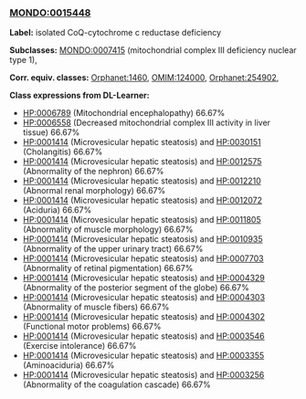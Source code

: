 
### [MONDO:0015448](http://purl.obolibrary.org/obo/MONDO_0015448)
**Label:** isolated CoQ-cytochrome c reductase deficiency

**Subclasses:** [MONDO:0007415](http://purl.obolibrary.org/obo/MONDO_0007415) (mitochondrial complex III deficiency nuclear type 1), 

**Corr. equiv. classes:** [Orphanet:1460](http://www.orpha.net/ORDO/Orphanet_1460), [OMIM:124000](http://purl.obolibrary.org/obo/OMIM_124000), [Orphanet:254902](http://www.orpha.net/ORDO/Orphanet_254902), 

**Class expressions from DL-Learner:**

- [HP:0006789](http://purl.obolibrary.org/obo/HP_0006789) (Mitochondrial encephalopathy) 66.67%
- [HP:0006558](http://purl.obolibrary.org/obo/HP_0006558) (Decreased mitochondrial complex III activity in liver tissue) 66.67%
- [HP:0001414](http://purl.obolibrary.org/obo/HP_0001414) (Microvesicular hepatic steatosis) and [HP:0030151](http://purl.obolibrary.org/obo/HP_0030151) (Cholangitis) 66.67%
- [HP:0001414](http://purl.obolibrary.org/obo/HP_0001414) (Microvesicular hepatic steatosis) and [HP:0012575](http://purl.obolibrary.org/obo/HP_0012575) (Abnormality of the nephron) 66.67%
- [HP:0001414](http://purl.obolibrary.org/obo/HP_0001414) (Microvesicular hepatic steatosis) and [HP:0012210](http://purl.obolibrary.org/obo/HP_0012210) (Abnormal renal morphology) 66.67%
- [HP:0001414](http://purl.obolibrary.org/obo/HP_0001414) (Microvesicular hepatic steatosis) and [HP:0012072](http://purl.obolibrary.org/obo/HP_0012072) (Aciduria) 66.67%
- [HP:0001414](http://purl.obolibrary.org/obo/HP_0001414) (Microvesicular hepatic steatosis) and [HP:0011805](http://purl.obolibrary.org/obo/HP_0011805) (Abnormality of muscle morphology) 66.67%
- [HP:0001414](http://purl.obolibrary.org/obo/HP_0001414) (Microvesicular hepatic steatosis) and [HP:0010935](http://purl.obolibrary.org/obo/HP_0010935) (Abnormality of the upper urinary tract) 66.67%
- [HP:0001414](http://purl.obolibrary.org/obo/HP_0001414) (Microvesicular hepatic steatosis) and [HP:0007703](http://purl.obolibrary.org/obo/HP_0007703) (Abnormality of retinal pigmentation) 66.67%
- [HP:0001414](http://purl.obolibrary.org/obo/HP_0001414) (Microvesicular hepatic steatosis) and [HP:0004329](http://purl.obolibrary.org/obo/HP_0004329) (Abnormality of the posterior segment of the globe) 66.67%
- [HP:0001414](http://purl.obolibrary.org/obo/HP_0001414) (Microvesicular hepatic steatosis) and [HP:0004303](http://purl.obolibrary.org/obo/HP_0004303) (Abnormality of muscle fibers) 66.67%
- [HP:0001414](http://purl.obolibrary.org/obo/HP_0001414) (Microvesicular hepatic steatosis) and [HP:0004302](http://purl.obolibrary.org/obo/HP_0004302) (Functional motor problems) 66.67%
- [HP:0001414](http://purl.obolibrary.org/obo/HP_0001414) (Microvesicular hepatic steatosis) and [HP:0003546](http://purl.obolibrary.org/obo/HP_0003546) (Exercise intolerance) 66.67%
- [HP:0001414](http://purl.obolibrary.org/obo/HP_0001414) (Microvesicular hepatic steatosis) and [HP:0003355](http://purl.obolibrary.org/obo/HP_0003355) (Aminoaciduria) 66.67%
- [HP:0001414](http://purl.obolibrary.org/obo/HP_0001414) (Microvesicular hepatic steatosis) and [HP:0003256](http://purl.obolibrary.org/obo/HP_0003256) (Abnormality of the coagulation cascade) 66.67%


